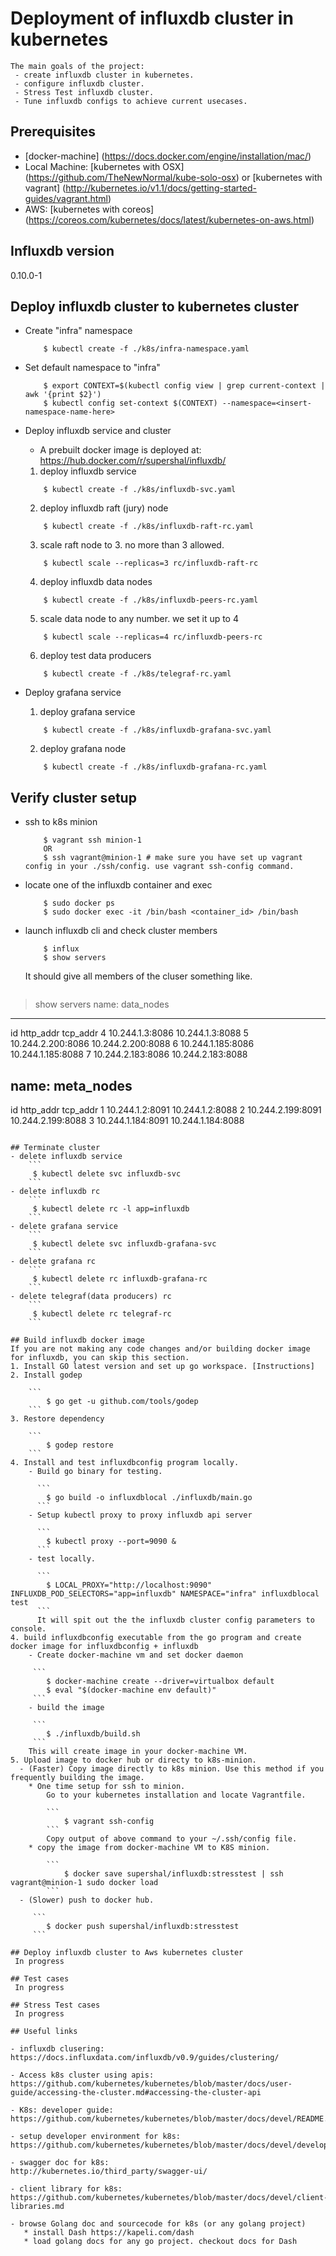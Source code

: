 # Deployment of influxdb cluster in kubernetes

	The main goals of the project:
	 - create influxdb cluster in kubernetes.
	 - configure influxdb cluster.
	 - Stress Test influxdb cluster.
	 - Tune influxdb configs to achieve current usecases.

## Prerequisites
- [docker-machine] (https://docs.docker.com/engine/installation/mac/)
- Local Machine:
  [kubernetes with OSX] (https://github.com/TheNewNormal/kube-solo-osx)
    or
  [kubernetes with vagrant] (http://kubernetes.io/v1.1/docs/getting-started-guides/vagrant.html)
- AWS:
  [kubernetes with coreos] (https://coreos.com/kubernetes/docs/latest/kubernetes-on-aws.html)

## Influxdb version
   0.10.0-1

## Deploy influxdb cluster to kubernetes cluster
- Create "infra" namespace
	
	```
		$ kubectl create -f ./k8s/infra-namespace.yaml
	```
- Set default namespace to "infra"
	
	```
		$ export CONTEXT=$(kubectl config view | grep current-context | awk '{print $2}')
		$ kubectl config set-context $(CONTEXT) --namespace=<insert-namespace-name-here>
	``` 
- Deploy influxdb service and cluster
	- A prebuilt docker image is deployed at: https://hub.docker.com/r/supershal/influxdb/
	1. deploy influxdb service
	```
		$ kubectl create -f ./k8s/influxdb-svc.yaml
	```
	2. deploy influxdb raft (jury) node
	```
		$ kubectl create -f ./k8s/influxdb-raft-rc.yaml
	```
	3. scale raft node to 3. no more than 3 allowed.
	```
		$ kubectl scale --replicas=3 rc/influxdb-raft-rc
	```
	4. deploy influxdb data nodes
	```
		$ kubectl create -f ./k8s/influxdb-peers-rc.yaml
	```
	5. scale data node to any number. we set it up to 4
	```
		$ kubectl scale --replicas=4 rc/influxdb-peers-rc
	```
	6. deploy test data producers
	```
		$ kubectl create -f ./k8s/telegraf-rc.yaml
	```

- Deploy grafana service
	1. deploy grafana service
	```
		$ kubectl create -f ./k8s/influxdb-grafana-svc.yaml
	```
	2. deploy grafana node
	```
		$ kubectl create -f ./k8s/influxdb-grafana-rc.yaml
	```
	
## Verify cluster setup
- ssh to k8s minion
	
	```
		$ vagrant ssh minion-1
		OR
		$ ssh vagrant@minion-1 # make sure you have set up vagrant config in your ./ssh/config. use vagrant ssh-config command.
	```
- locate one of the influxdb container and exec

	```
		$ sudo docker ps
		$ sudo docker exec -it /bin/bash <container_id> /bin/bash
	```
- launch influxdb cli and check cluster members

	```
		$ influx
		$ show servers
	```
	It should give all members of the cluser something like.

	```
> show servers
name: data_nodes
----------------
id	http_addr		tcp_addr
4	10.244.1.3:8086		10.244.1.3:8088
5	10.244.2.200:8086	10.244.2.200:8088
6	10.244.1.185:8086	10.244.1.185:8088
7	10.244.2.183:8086	10.244.2.183:8088


name: meta_nodes
----------------
id	http_addr		tcp_addr
1	10.244.1.2:8091		10.244.1.2:8088
2	10.244.2.199:8091	10.244.2.199:8088
3	10.244.1.184:8091	10.244.1.184:8088
```

## Terminate cluster
- delete influxdb service
	```
	 $ kubectl delete svc influxdb-svc
	``` 
- delete influxdb rc
	```
 	 $ kubectl delete rc -l app=influxdb
	```
- delete grafana service
	```
	 $ kubectl delete svc influxdb-grafana-svc
	``` 
- delete grafana rc
	```
 	 $ kubectl delete rc influxdb-grafana-rc
	```
- delete telegraf(data producers) rc
	```
 	 $ kubectl delete rc telegraf-rc
	```

## Build influxdb docker image
If you are not making any code changes and/or building docker image for influxdb, you can skip this section.
1. Install GO latest version and set up go workspace. [Instructions]
2. Install godep

	```
		$ go get -u github.com/tools/godep
	```
3. Restore dependency

	```
		$ godep restore
	```
4. Install and test influxdbconfig program locally.
	- Build go binary for testing.

      ```
		$ go build -o influxdblocal ./influxdb/main.go
      ```
    - Setup kubectl proxy to proxy influxdb api server
   
      ```
      	$ kubectl proxy --port=9090 &
      ```
    - test locally. 
   
      ```
      	$ LOCAL_PROXY="http://localhost:9090" INFLUXDB_POD_SELECTORS="app=influxdb" NAMESPACE="infra" influxdblocal test
      ```
      It will spit out the the influxdb cluster config parameters to console.
4. build influxdbconfig executable from the go program and create docker image for influxdbconfig + influxdb
	- Create docker-machine vm and set docker daemon

	 ```
	 	$ docker-machine create --driver=virtualbox default
	 	$ eval "$(docker-machine env default)"
	 ```
	- build the image

	 ```
		$ ./influxdb/build.sh
	 ```
	This will create image in your docker-machine VM.
5. Upload image to docker hub or directy to k8s-minion.
  - (Faster) Copy image directly to k8s minion. Use this method if you frequently building the image.
    * One time setup for ssh to minion.
    	Go to your kubernetes installation and locate Vagrantfile.
  	
  		```
  			$ vagrant ssh-config
  		```
  		Copy output of above command to your ~/.ssh/config file.
    * copy the image from docker-machine VM to K8S minion.
    
    	```
    		$ docker save supershal/influxdb:stresstest | ssh vagrant@minion-1 sudo docker load
    	```
  - (Slower) push to docker hub. 
  
  	 ```
  	 	$ docker push supershal/influxdb:stresstest
  	 ```

## Deploy influxdb cluster to Aws kubernetes cluster
 In progress

## Test cases
 In progress

## Stress Test cases
 In progress

## Useful links

- influxdb clusering:
https://docs.influxdata.com/influxdb/v0.9/guides/clustering/

- Access k8s cluster using apis:
https://github.com/kubernetes/kubernetes/blob/master/docs/user-guide/accessing-the-cluster.md#accessing-the-cluster-api

- K8s: developer guide: 
https://github.com/kubernetes/kubernetes/blob/master/docs/devel/README.md

- setup developer environment for k8s:
https://github.com/kubernetes/kubernetes/blob/master/docs/devel/development.md

- swagger doc for k8s:
http://kubernetes.io/third_party/swagger-ui/

- client library for k8s:
https://github.com/kubernetes/kubernetes/blob/master/docs/devel/client-libraries.md

- browse Golang doc and sourcecode for k8s (or any golang project)
   * install Dash https://kapeli.com/dash 
   * load golang docs for any go project. checkout docs for Dash
